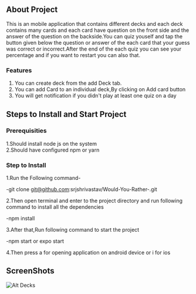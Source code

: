 ## About Project

This is an mobile application that contains different decks and each deck contains many cards and each card have question on the front side and the answer of the question on the backside.You can quiz youself and tap the button given below the question or answer of the each card that your guess was correct or incorrect.After the end of the each quiz you can see your percentage and if you want to restart you can also that.

### Features

1. You can create deck from the add Deck tab.<br />
2. You can add Card to an individual deck,By clicking on Add card button<br />
3. You will get notification if you didn't play at least one quiz on a day

## Steps to Install and Start Project

### Prerequisities

1.Should install node js on the system<br/>
2.Should have configured npm or yarn

### Step to Install

1.Run the Following command-

-git clone git@github.com:srjshrivastav/Would-You-Rather-.git

2.Then open terminal and enter to the project directory and run following command to install all the dependencies

-npm install

3.After that,Run following command to start the project

-npm start or expo start

4.Then press a for opening application on android device or i for ios

## ScreenShots

![Alt Decks](/ScreenShots/Decks.jps?raw=true "Listed All Quizzes")
